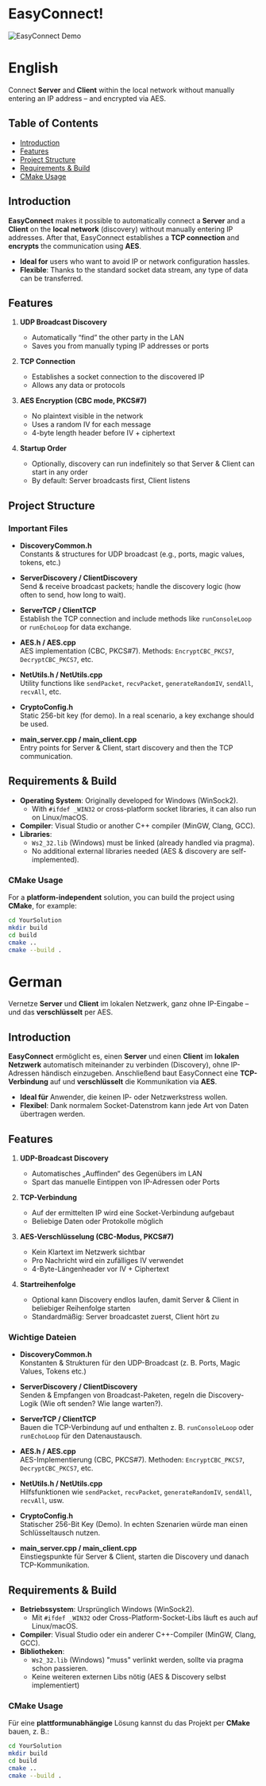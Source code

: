 # EasyConnect!
![EasyConnect Demo](https://i.ibb.co/jHmXpHP/screeni.png)
# English
Connect **Server** and **Client** within the local network without manually entering an IP address – and encrypted via AES.

## Table of Contents
- [Introduction](#introduction)
- [Features](#features)
- [Project Structure](#project-structure)
- [Requirements & Build](#requirements--build)
- [CMake Usage](#cmake-usage)

## Introduction
**EasyConnect** makes it possible to automatically connect a **Server** and a **Client** on the **local network** (discovery) without manually entering IP addresses. After that, EasyConnect establishes a **TCP connection** and **encrypts** the communication using **AES**.

- **Ideal for** users who want to avoid IP or network configuration hassles.  
- **Flexible**: Thanks to the standard socket data stream, any type of data can be transferred.

## Features

1. **UDP Broadcast Discovery**  
   - Automatically “find” the other party in the LAN  
   - Saves you from manually typing IP addresses or ports

2. **TCP Connection**  
   - Establishes a socket connection to the discovered IP  
   - Allows any data or protocols

3. **AES Encryption (CBC mode, PKCS#7)**  
   - No plaintext visible in the network  
   - Uses a random IV for each message  
   - 4-byte length header before IV + ciphertext

4. **Startup Order**  
   - Optionally, discovery can run indefinitely so that Server & Client can start in any order  
   - By default: Server broadcasts first, Client listens

## Project Structure

### Important Files

- **DiscoveryCommon.h**  
  Constants & structures for UDP broadcast (e.g., ports, magic values, tokens, etc.)

- **ServerDiscovery / ClientDiscovery**  
  Send & receive broadcast packets; handle the discovery logic (how often to send, how long to wait).

- **ServerTCP / ClientTCP**  
  Establish the TCP connection and include methods like `runConsoleLoop` or `runEchoLoop` for data exchange.

- **AES.h / AES.cpp**  
  AES implementation (CBC, PKCS#7). Methods: `EncryptCBC_PKCS7`, `DecryptCBC_PKCS7`, etc.

- **NetUtils.h / NetUtils.cpp**  
  Utility functions like `sendPacket`, `recvPacket`, `generateRandomIV`, `sendAll`, `recvAll`, etc.

- **CryptoConfig.h**  
  Static 256-bit key (for demo). In a real scenario, a key exchange should be used.

- **main_server.cpp / main_client.cpp**  
  Entry points for Server & Client, start discovery and then the TCP communication.

## Requirements & Build

- **Operating System**: Originally developed for Windows (WinSock2).  
  - With `#ifdef _WIN32` or cross-platform socket libraries, it can also run on Linux/macOS.
- **Compiler**: Visual Studio or another C++ compiler (MinGW, Clang, GCC).  
- **Libraries**:  
  - `Ws2_32.lib` (Windows) must be linked (already handled via pragma).  
  - No additional external libraries needed (AES & discovery are self-implemented).

### CMake Usage

For a **platform-independent** solution, you can build the project using **CMake**, for example:
```bash
cd YourSolution
mkdir build
cd build
cmake ..
cmake --build .
```
# German
Vernetze **Server** und **Client** im lokalen Netzwerk, ganz ohne IP-Eingabe – und das **verschlüsselt** per AES.

## Introduction
**EasyConnect** ermöglicht es, einen **Server** und einen **Client** im **lokalen Netzwerk** automatisch miteinander zu verbinden (Discovery), ohne IP-Adressen händisch einzugeben. Anschließend baut EasyConnect eine **TCP-Verbindung** auf und **verschlüsselt** die Kommunikation via **AES**.

- **Ideal für** Anwender, die keinen IP- oder Netzwerkstress wollen.  
- **Flexibel**: Dank normalem Socket-Datenstrom kann jede Art von Daten übertragen werden.

## Features

1. **UDP-Broadcast Discovery**  
   - Automatisches „Auffinden“ des Gegenübers im LAN  
   - Spart das manuelle Eintippen von IP-Adressen oder Ports

2. **TCP-Verbindung**  
   - Auf der ermittelten IP wird eine Socket-Verbindung aufgebaut  
   - Beliebige Daten oder Protokolle möglich

3. **AES-Verschlüsselung (CBC-Modus, PKCS#7)**  
   - Kein Klartext im Netzwerk sichtbar  
   - Pro Nachricht wird ein zufälliges IV verwendet  
   - 4-Byte-Längenheader vor IV + Ciphertext

4. **Startreihenfolge**  
   - Optional kann Discovery endlos laufen, damit Server & Client in beliebiger Reihenfolge starten  
   - Standardmäßig: Server broadcastet zuerst, Client hört zu
### Wichtige Dateien

- **DiscoveryCommon.h**  
  Konstanten & Strukturen für den UDP-Broadcast (z. B. Ports, Magic Values, Tokens etc.)  

- **ServerDiscovery / ClientDiscovery**  
  Senden & Empfangen von Broadcast-Paketen, regeln die Discovery-Logik (Wie oft senden? Wie lange warten?).

- **ServerTCP / ClientTCP**  
  Bauen die TCP-Verbindung auf und enthalten z. B. `runConsoleLoop` oder `runEchoLoop` für den Datenaustausch.

- **AES.h / AES.cpp**  
  AES-Implementierung (CBC, PKCS#7). Methoden: `EncryptCBC_PKCS7`, `DecryptCBC_PKCS7`, etc.

- **NetUtils.h / NetUtils.cpp**  
  Hilfsfunktionen wie `sendPacket`, `recvPacket`, `generateRandomIV`, `sendAll`, `recvAll`, usw.

- **CryptoConfig.h**  
  Statischer 256-Bit Key (Demo). In echten Szenarien würde man einen Schlüsseltausch nutzen.

- **main_server.cpp / main_client.cpp**  
  Einstiegspunkte für Server & Client, starten die Discovery und danach TCP-Kommunikation.

## Requirements & Build

- **Betriebssystem**: Ursprünglich Windows (WinSock2).  
  - Mit `#ifdef _WIN32` oder Cross-Platform-Socket-Libs läuft es auch auf Linux/macOS.
- **Compiler**: Visual Studio oder ein anderer C++-Compiler (MinGW, Clang, GCC).  
- **Bibliotheken**:  
  - `Ws2_32.lib` (Windows) "muss" verlinkt werden, sollte via pragma schon passieren.  
  - Keine weiteren externen Libs nötig (AES & Discovery selbst implementiert)

### CMake Usage

Für eine **plattformunabhängige** Lösung kannst du das Projekt per **CMake** bauen, z. B.:

```bash
cd YourSolution
mkdir build
cd build
cmake ..
cmake --build .
```
